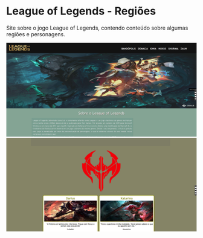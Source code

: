 # **League of Legends - Regiões**

Site sobre o jogo League of Legends, contendo conteúdo sobre algumas regiões e personagens.

![Página home](/src/site.png)
![Imagem d eoutra página](/src/site2.png)



